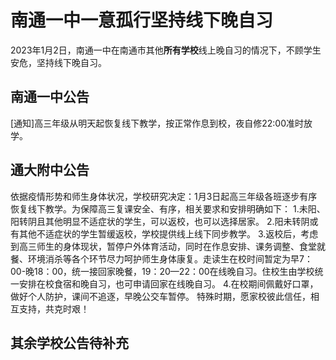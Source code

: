 # 南通一中一意孤行坚持线下晚自习
2023年1月2日，南通一中在南通市其他**所有学校**线上晚自习的情况下，不顾学生安危，坚持线下晚自习。

## 南通一中公告
[通知]高三年级从明天起恢复线下教学，按正常作息到校，夜自修22:00准时放学。

## 通大附中公告
依据疫情形势和师生身体状况，学校研究决定：1月3日起高三年级各班逐步有序恢复线下教学。为保障高三复课安全、有序，相关要求和安排明确如下：
1.未阳、阳转阴且其他明显不适症状的学生，可以返校，也可以选择居家。
2.阳未转阴或有其他不适症状的学生暂缓返校，学校提供线上线下同步教学。
3.返校后，考虑到高三师生的身体现状，暂停户外体育活动，同时在作息安排、课务调整、食堂就餐、环境消杀等各个环节尽力呵护师生身体康复。走读生在校时间暂定为早7：00-晚18：00，统一接回家晚餐，19：20—22：00在线晚自习。住校生由学校统一安排在校食宿和晚自习，也可申请回家在线晚自习。
4.在校期间佩戴好口罩，做好个人防护，课间不追逐，早晚公交车暂停。
特殊时期，愿家校彼此信任，相互支持，共克时艰！

## 其余学校公告待补充
